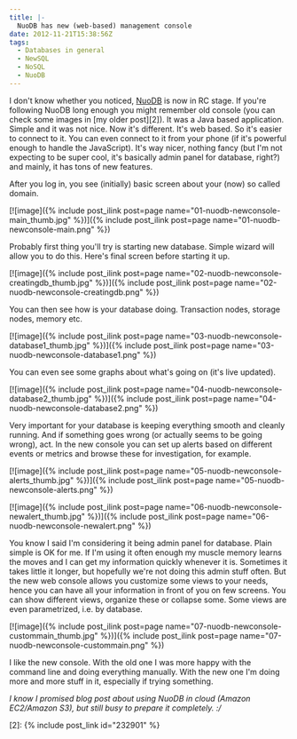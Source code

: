 ```yaml
---
title: |-
  NuoDB has new (web-based) management console
date: 2012-11-21T15:38:56Z
tags:
  - Databases in general
  - NewSQL
  - NoSQL
  - NuoDB
---
```

I don't know whether you noticed, [NuoDB][1] is now in RC stage. If you're following NuoDB long enough you might remember old console (you can check some images in [my older post][2]). It was a Java based application. Simple and it was not nice. Now it's different. It's web based. So it's easier to connect to it. You can even connect to it from your phone (if it's powerful enough to handle the JavaScript). It's way nicer, nothing fancy (but I'm not expecting to be super cool, it's basically admin panel for database, right?) and mainly, it has tons of new features.

After you log in, you see (initially) basic screen about your (now) so called domain.

[![image]({% include post_ilink post=page name="01-nuodb-newconsole-main_thumb.jpg" %})]({% include post_ilink post=page name="01-nuodb-newconsole-main.png" %})

Probably first thing you'll try is starting new database. Simple wizard will allow you to do this. Here's final screen before starting it up.

[![image]({% include post_ilink post=page name="02-nuodb-newconsole-creatingdb_thumb.jpg" %})]({% include post_ilink post=page name="02-nuodb-newconsole-creatingdb.png" %})

You can then see how is your database doing. Transaction nodes, storage nodes, memory etc.

[![image]({% include post_ilink post=page name="03-nuodb-newconsole-database1_thumb.jpg" %})]({% include post_ilink post=page name="03-nuodb-newconsole-database1.png" %})

You can even see some graphs about what's going on (it's live updated).

[![image]({% include post_ilink post=page name="04-nuodb-newconsole-database2_thumb.jpg" %})]({% include post_ilink post=page name="04-nuodb-newconsole-database2.png" %})

Very important for your database is keeping everything smooth and cleanly running. And if something goes wrong (or actually seems to be going wrong), act. In the new console you can set up alerts based on different events or metrics and browse these for investigation, for example.

[![image]({% include post_ilink post=page name="05-nuodb-newconsole-alerts_thumb.jpg" %})]({% include post_ilink post=page name="05-nuodb-newconsole-alerts.png" %})

[![image]({% include post_ilink post=page name="06-nuodb-newconsole-newalert_thumb.jpg" %})]({% include post_ilink post=page name="06-nuodb-newconsole-newalert.png" %})

You know I said I'm considering it being admin panel for database. Plain simple is OK for me. If I'm using it often enough my muscle memory learns the moves and I can get my information quickly whenever it is. Sometimes it takes little it longer, but hopefully we're not doing this admin stuff often. But the new web console allows you customize some views to your needs, hence you can have all your information in front of you on few screens. You can show different views, organize these or collapse some. Some views are even parametrized, i.e. by database.

[![image]({% include post_ilink post=page name="07-nuodb-newconsole-custommain_thumb.jpg" %})]({% include post_ilink post=page name="07-nuodb-newconsole-custommain.png" %})

I like the new console. With the old one I was more happy with the command line and doing everything manually. With the new one I'm doing more and more stuff in it, especially if trying something.

_I know I promised blog post about using NuoDB in cloud (Amazon EC2/Amazon S3), but still busy to prepare it completely. :/_

[1]: http://www.nuodb.com
[2]: {% include post_link id="232901" %}